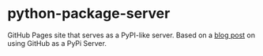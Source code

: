 # python-package-server

GitHub Pages site that serves as a PyPI-like server.
Based on a [blog post](https://medium.freecodecamp.org/how-to-use-github-as-a-pypi-server-1c3b0d07db2) on using GitHub as a PyPi Server.